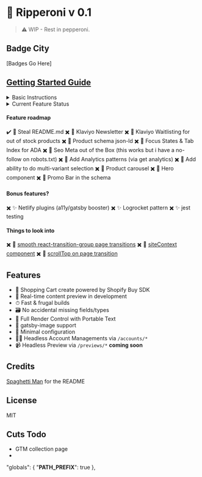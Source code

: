 
# 🍕 Ripperoni v 0.1

> ⚠️ WIP - Rest in pepperoni.

## Badge City

[Badges Go Here]

## [Getting Started Guide](https://github.com/packdigital)

<details>
<summary>Basic Instructions</summary>

### Initial Setup

1. Do step one
2. Do step two

### `/`

1. Rename `env.example` to `.env` by typing `mv env.example .env` in your terminal.
2. Modify `gatsby-config.js` and add your site title, etc.
3. ?????
4. PROFIT!!!

</details>

<details>
<summary>Current Feature Status</summary>

✖️ Fetching data and building pages from Contentful
✖️ Cart object created via the buy-sdk
✖️ Lambda functions being built from src->functions
✖️ Ability to login
✖️ Ability to register
✖️ Ability to logout
✖️ Better error handling for register
✖️ Ability to activate accounts
✖️ Ability to forgot passwords
✖️ Ability to reset passwords
✖️ account status in the header + logout
✖️ view single product detail
✖️ ability to add to cart
✖️ Ability to quick add to cart
✖️ cart visible on the frontend
✖️ Add/remove items from the cart
✖️ Ability to see orders
✖️ Add/remove addresses
✖️ Ability to see/edit addresses
</details>

#### Feature roadmap

✔️ 🍕 Steal README.md
✖️ 🍕 Klaviyo Newsletter
✖️ 🍕 Klaviyo Waitlisting for out of stock products
✖️ 🍕 Product schema json-ld
✖️ 🍕 Focus States & Tab Index for ADA
✖️ 🍕 Seo Meta out of the Box (this works but i have a no-follow on robots.txt)
✖️ 🍕 Add Analytics patterns (via get analytics)
✖️ 🍕 Add ability to do multi-variant selection
✖️ 🍕 Product carousel
✖️ 🍕 Hero component
✖️ 🍕 Promo Bar in the schema

#### Bonus features?

✖️ ✨ Netlify plugins (a11y/gatsby booster)
✖️ ✨ Logrocket pattern
✖️ ✨ jest testing

#### Things to look into

✖️ 👀 [smooth react-transition-group page transitions](https://github.com/dictions)
✖️ 👀 [siteContext component](https://github.com/thetrevorharmon/sell-things-fast/blob/master/src/context/StoreContext.js)
✖️ 👀 [scrollTop on page transition](https://github.com/blimpmason)

## Features

* 🛒 Shopping Cart create powered by Shopify Buy SDK
* 📡 Real-time content preview in development
* ⏱ Fast & frugal builds
* 🗃 No accidental missing fields/types
* 🧰 Full Render Control with Portable Text
* 📸 gatsby-image support
* 🔧 Minimal configuration
* 💆‍♀️ Headless Account Managements via `/accounts/*`
* 📹 Headless Preview via `/previews/*` **coming soon**

## Credits

[Spaghetti Man](https://github.com/iamkevingreen) for the README

## License

MIT

## Cuts Todo

- GTM collection page
-




"globals": {
  "__PATH_PREFIX__": true
},
